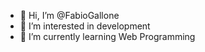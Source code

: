 - 👋 Hi, I’m @FabioGallone
- 👀 I’m interested in development
- 🌱 I’m currently learning Web Programming

<!---
FabioGallone/FabioGallone is a ✨ special ✨ repository because its `README.md` (this file) appears on your GitHub profile.
You can click the Preview link to take a look at your changes.
--->
